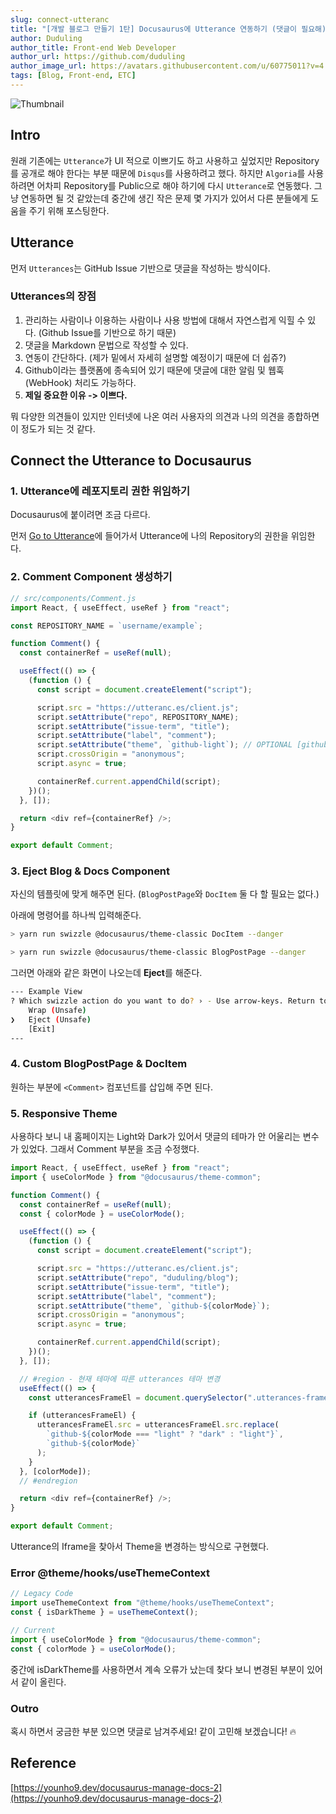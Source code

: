 ```yaml
---
slug: connect-utteranc
title: "[개발 블로그 만들기 1탄] Docusaurus에 Utterance 연동하기 (댓글이 필요해)"
author: Duduling
author_title: Front-end Web Developer
author_url: https://github.com/duduling
author_image_url: https://avatars.githubusercontent.com/u/60775011?v=4
tags: [Blog, Front-end, ETC]
---
```


![Thumbnail](https://duduling.notion.site/image/https%3A%2F%2Fs3-us-west-2.amazonaws.com%2Fsecure.notion-static.com%2Ff668dc04-1acc-4959-8c1c-b25a76d73b54%2FUntitled.png?table=block&id=408a77de-cba5-462d-9f95-09dda43af223&spaceId=8259e9c1-b7e6-4ae4-9d6b-d6e45ea177ce&width=2000&userId=&cache=v2)

## Intro

원래 기존에는 `Utterance`가 UI 적으로 이쁘기도 하고 사용하고 싶었지만 Repository를 공개로 해야 한다는 부분 때문에 `Disqus`를 사용하려고 했다. 하지만 `Algoria`를 사용하려면 어차피 Repository를 Public으로 해야 하기에 다시 `Utterance`로 연동했다. 그냥 연동하면 될 것 같았는데 중간에 생긴 작은 문제 몇 가지가 있어서 다른 분들에게 도움을 주기 위해 포스팅한다.

<!--truncate-->

## Utterance

먼저 `Utterances`는 GitHub Issue 기반으로 댓글을 작성하는 방식이다.

### Utterances의 장점

1. 관리하는 사람이나 이용하는 사람이나 사용 방법에 대해서 자연스럽게 익힐 수 있다. (Github Issue를 기반으로 하기 때문)
2. 댓글을 Markdown 문법으로 작성할 수 있다.
3. 연동이 간단하다. (제가 밑에서 자세히 설명할 예정이기 때문에 더 쉽쥬?)
4. Github이라는 플랫폼에 종속되어 있기 때문에 댓글에 대한 알림 및 웹훅(WebHook) 처리도 가능하다.
5. **제일 중요한 이유 -> 이쁘다.**

뭐 다양한 의견들이 있지만 인터넷에 나온 여러 사용자의 의견과 나의 의견을 종합하면 이 정도가 되는 것 같다.

## Connect the Utterance to Docusaurus

### 1. Utterance에 레포지토리 권한 위임하기

Docusaurus에 붙이려면 조금 다르다.

먼저 [Go to Utterance](https://utteranc.es/)에 들어가서 Utterance에 나의 Repository의 권한을 위임한다.

### 2. Comment Component 생성하기

```js
// src/components/Comment.js
import React, { useEffect, useRef } from "react";

const REPOSITORY_NAME = `username/example`;

function Comment() {
  const containerRef = useRef(null);

  useEffect(() => {
    (function () {
      const script = document.createElement("script");

      script.src = "https://utteranc.es/client.js";
      script.setAttribute("repo", REPOSITORY_NAME);
      script.setAttribute("issue-term", "title");
      script.setAttribute("label", "comment");
      script.setAttribute("theme", `github-light`); // OPTIONAL [github-light, github-dark]
      script.crossOrigin = "anonymous";
      script.async = true;

      containerRef.current.appendChild(script);
    })();
  }, []);

  return <div ref={containerRef} />;
}

export default Comment;
```

### 3. Eject Blog & Docs Component

자신의 템플릿에 맞게 해주면 된다. (`BlogPostPage`와 `DocItem` 둘 다 할 필요는 없다.)

아래에 명령어를 하나씩 입력해준다.

```bash
> yarn run swizzle @docusaurus/theme-classic DocItem --danger

> yarn run swizzle @docusaurus/theme-classic BlogPostPage --danger
```

그러면 아래와 같은 화면이 나오는데 **Eject**를 해준다.

```bash
--- Example View
? Which swizzle action do you want to do? › - Use arrow-keys. Return to submit.
    Wrap (Unsafe)
❯   Eject (Unsafe)
    [Exit]
---
```

### 4. Custom BlogPostPage & DocItem

원하는 부분에 `<Comment>` 컴포넌트를 삽입해 주면 된다.

### 5. Responsive Theme

사용하다 보니 내 홈페이지는 Light와 Dark가 있어서 댓글의 테마가 안 어울리는 변수가 있었다. 그래서 Comment 부분을 조금 수정했다.

```js
import React, { useEffect, useRef } from "react";
import { useColorMode } from "@docusaurus/theme-common";

function Comment() {
  const containerRef = useRef(null);
  const { colorMode } = useColorMode();

  useEffect(() => {
    (function () {
      const script = document.createElement("script");

      script.src = "https://utteranc.es/client.js";
      script.setAttribute("repo", "duduling/blog");
      script.setAttribute("issue-term", "title");
      script.setAttribute("label", "comment");
      script.setAttribute("theme", `github-${colorMode}`);
      script.crossOrigin = "anonymous";
      script.async = true;

      containerRef.current.appendChild(script);
    })();
  }, []);

  // #region - 현재 테마에 따른 utterances 테마 변경
  useEffect(() => {
    const utterancesFrameEl = document.querySelector(".utterances-frame");

    if (utterancesFrameEl) {
      utterancesFrameEl.src = utterancesFrameEl.src.replace(
        `github-${colorMode === "light" ? "dark" : "light"}`,
        `github-${colorMode}`
      );
    }
  }, [colorMode]);
  // #endregion

  return <div ref={containerRef} />;
}

export default Comment;
```

Utterance의 Iframe을 찾아서 Theme을 변경하는 방식으로 구현했다.

### Error @theme/hooks/useThemeContext

```js
// Legacy Code
import useThemeContext from "@theme/hooks/useThemeContext";
const { isDarkTheme } = useThemeContext();

// Current
import { useColorMode } from "@docusaurus/theme-common";
const { colorMode } = useColorMode();
```

중간에 isDarkTheme를 사용하면서 계속 오류가 났는데 찾다 보니 변경된 부분이 있어서 같이 올린다.

### Outro

혹시 하면서 궁금한 부분 있으면 댓글로 남겨주세요! 같이 고민해 보겠습니다! 🔥

## Reference

[https://younho9.dev/docusaurus-manage-docs-2](https://younho9.dev/docusaurus-manage-docs-2)
